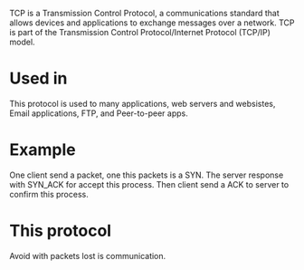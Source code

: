 TCP is a Transmission Control Protocol, a communications standard that allows devices and applications to exchange messages over a network. TCP is part of the Transmission Control Protocol/Internet Protocol (TCP/IP) model.
# Used in
This protocol is used to many applications, web servers and websistes, Email applications, FTP, and Peer-to-peer apps.
# Example
One client send a packet, one this packets is a SYN. The server response with SYN_ACK for accept this process.
Then client send a ACK to server to confirm this process.
# This protocol
Avoid with packets lost is communication.